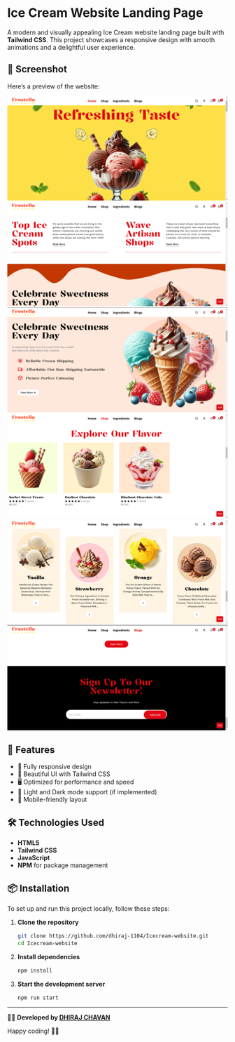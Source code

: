 # Ice Cream Website Landing Page

A modern and visually appealing Ice Cream website landing page built with **Tailwind CSS**. This project showcases a responsive design with smooth animations and a delightful user experience.

## 📸 Screenshot
Here’s a preview of the website:

<img src="assets/images/ss1.png" alt="Website Screenshot"/>
<br/>
<img src="assets/images/ss2.png" alt="Website Screenshot"/>
<br/>
<img src="assets/images/ss3.png" alt="Website Screenshot"/>
<br/>
<img src="assets/images/ss4.png" alt="Website Screenshot"/>
<br/>
<img src="assets/images/ss5.png" alt="Website Screenshot"/>
<br/>
<img src="assets/images/ss6.png" alt="Website Screenshot"/>


## 📌 Features
- 🍦 Fully responsive design
- 🎨 Beautiful UI with Tailwind CSS
- 🖥️ Optimized for performance and speed
- 🌙 Light and Dark mode support (if implemented)
- 📱 Mobile-friendly layout

## 🛠️ Technologies Used
- **HTML5**
- **Tailwind CSS**
- **JavaScript**
- **NPM** for package management

## 📦 Installation

To set up and run this project locally, follow these steps:

1. **Clone the repository**
   ```sh
   git clone https://github.com/dhiraj-1104/Icecream-website.git
   cd Icecream-website
   ```

2. **Install dependencies**
   ```sh
   npm install
   ```

3. **Start the development server**
   ```sh
   npm run start
   ```

---

👨‍💻 **Developed by [DHIRAJ CHAVAN](https://github.com/dhiraj-1104)**

Happy coding! 🎉🍦

